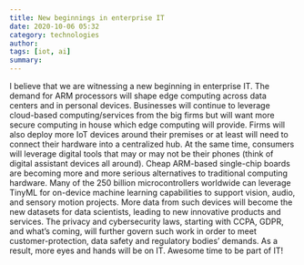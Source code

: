 ```yaml
---
title: New beginnings in enterprise IT 
date: 2020-10-06 05:32
category: technologies
author: 
tags: [iot, ai]
summary: 
---
```


I believe that we are witnessing a new beginning in enterprise IT. The demand for ARM processors will shape edge computing across data centers and in personal devices. Businesses will continue to leverage cloud-based computing/services from the big firms but will want more secure computing in house which edge computing will provide. Firms will also deploy more IoT devices around their premises or at least will need to connect their hardware into a centralized hub. At the same time, consumers will leverage digital tools that may or may not be their phones (think of digital assistant devices all around). Cheap ARM-based single-chip boards are becoming more and more serious alternatives to traditional computing hardware. Many of the 250 billion microcontrollers worldwide can leverage TinyML for on-device machine learning capabilities to support vision, audio, and sensory motion projects. More data from such devices will become the new datasets for data scientists, leading to new innovative products and services. The privacy and cybersecurity laws, starting with CCPA, GDPR, and what’s coming, will further govern such work in order to meet customer-protection, data safety and regulatory bodies’ demands. As a result, more eyes and hands will be on IT. Awesome time to be part of IT!
